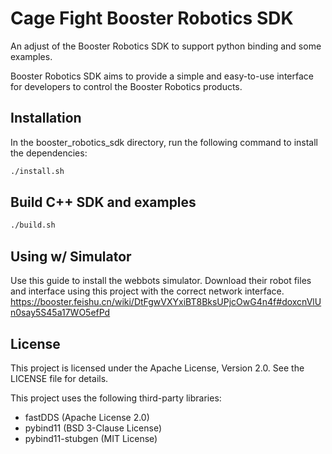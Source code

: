 # Cage Fight Booster Robotics SDK
An adjust of the Booster Robotics SDK to support python binding and some examples.

Booster Robotics SDK aims to provide a simple and easy-to-use interface for developers to control the Booster Robotics products. 

## Installation
In the booster_robotics_sdk directory, run the following command to install the dependencies:

```bash
./install.sh
```
## Build C++ SDK and examples
```bash
./build.sh
```

## Using w/ Simulator
Use this guide to install the webbots simulator. Download their robot files and interface using this project with the correct network interface. 
https://booster.feishu.cn/wiki/DtFgwVXYxiBT8BksUPjcOwG4n4f#doxcnVlUn0say5S45a17WO5efPd

## License

This project is licensed under the Apache License, Version 2.0. See the LICENSE file for details.

This project uses the following third-party libraries:
- fastDDS (Apache License 2.0)
- pybind11 (BSD 3-Clause License)
- pybind11-stubgen (MIT License)